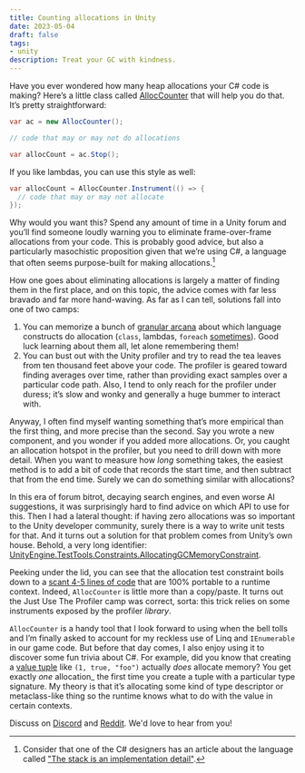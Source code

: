 ```yaml
---
title: Counting allocations in Unity
date: 2023-05-04
draft: false
tags:
- unity
description: Treat your GC with kindness.
---
```


Have you ever wondered how many heap allocations your C# code is making? Here’s a little class called [AllocCounter](https://gist.github.com/jeffomatic/cfa560bad7a1163730d1b5f75f549f93) that will help you do that. It’s pretty straightforward:

```csharp
var ac = new AllocCounter();

// code that may or may not do allocations

var allocCount = ac.Stop();
```

If you like lambdas, you can use this style as well:

```csharp
var allocCount = AllocCounter.Instrument(() => {
  // code that may or may not allocate
});
```

<!--more-->

Why would you want this? Spend any amount of time in a Unity forum and you’ll find someone loudly warning you to eliminate frame-over-frame allocations from your code. This is probably good advice, but also a particularly masochistic proposition given that we’re using C#, a language that often seems purpose-built for making allocations.[^1]

How one goes about eliminating allocations is largely a matter of finding them in the first place, and on this topic, the advice comes with far less bravado and far more hand-waving. As far as I can tell, solutions fall into one of two camps:

1. You can memorize a bunch of [granular arcana](https://www.sebaslab.com/zero-allocation-code-in-unity/) about which language constructs do allocation (`class`, lambdas, `foreach` [sometimes](https://stackoverflow.com/questions/18552669/memory-allocation-when-using-foreach-loops-in-c-sharp)). Good luck learning about them all, let alone remembering them!
2. You can bust out with the Unity profiler and try to read the tea leaves from ten thousand feet above your code. The profiler is geared toward finding averages over time, rather than providing exact samples over a particular code path. Also, I tend to only reach for the profiler under duress; it’s slow and wonky and generally a huge bummer to interact with.

Anyway, I often find myself wanting something that’s more empirical than the first thing, and more precise than the second. Say you wrote a new component, and you wonder if you added more allocations. Or, you caught an allocation hotspot in the profiler, but you need to drill down with more detail. When you want to measure how _long_ something takes, the easiest method is to add a bit of code that records the start time, and then subtract that from the end time. Surely we can do something similar with allocations?

In this era of forum bitrot, decaying search engines, and even worse AI suggestions, it was surprisingly hard to find advice on which API to use for this. Then I had a lateral thought: if having zero allocations was so important to the Unity developer community, surely there is a way to write unit tests for that. And it turns out a solution for that problem comes from Unity’s own house. Behold, a very long identifier: [UnityEngine.TestTools.Constraints.AllocatingGCMemoryConstraint](https://docs.unity3d.com/Packages/com.unity.test-framework@1.1/api/UnityEngine.TestTools.Constraints.AllocatingGCMemoryConstraint.html).

Peeking under the lid, you can see that the allocation test constraint boils down to a [scant 4-5 lines of code](https://github.com/gregoirerosier/GAME-DEV/blob/ef217db2a5de51b54e5ed5399b10a745b84d6387/AllocatingGCMemoryConstraint.cs#L27-L55) that are 100% portable to a runtime context. Indeed, `AllocCounter` is little more than a copy/paste. It turns out the Just Use The Profiler camp was correct, sorta: this trick relies on some instruments exposed by the profiler _library_.

`AllocCounter` is a handy tool that I look forward to using when the bell tolls and I’m finally asked to account for my reckless use of Linq and `IEnumerable` in our game code. But before that day comes, I also enjoy using it to discover some fun trivia about C#. For example, did you know that creating a [value tuple](https://learn.microsoft.com/en-us/dotnet/csharp/language-reference/builtin-types/value-tuples) like `(1, true, "foo")` actually *does* allocate memory? You get exactly _one_ allocation_ the first time you create a tuple with a particular type signature. My theory is that it’s allocating some kind of type descriptor or metaclass-like thing so the runtime knows what to do with the value in certain contexts.

Discuss on [Discord](http://maingauche.games/discord) and [Reddit](). We'd love to hear from you!

[^1]: Consider that one of the C# designers has an article about the language called ["The stack is an implementation detail"](https://learn.microsoft.com/en-us/archive/blogs/ericlippert/the-stack-is-an-implementation-detail-part-one).